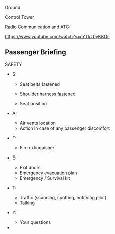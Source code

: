 Ground

Control Tower 



Radio Communication and ATC: 

https://www.youtube.com/watch?v=cYTkz0yKKOs 





## Passenger  Briefing

SAFETY

* S:

  * Seat belts fastened

  * Shoulder harness fastened

  * Seat position

* A:
  * Air vents location
  * Action in case of any passenger discomfort
* F:
  * Fire extinguisher 
* E:
  * Exit doors
  * Emergency evacuation plan
  * Emergency / Survival kit
* T:
  * Traffic (scanning, spotting, notifying pilot)
  * Talking
* Y:
  * Your questions



* 

